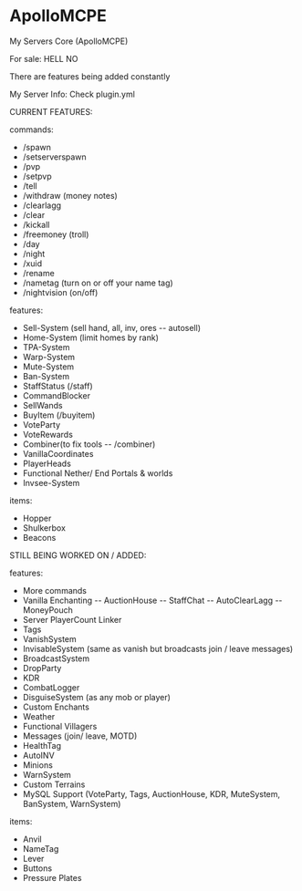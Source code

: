 # ApolloMCPE

My Servers Core (ApolloMCPE)

For sale: HELL NO

There are features being added constantly 

My Server Info: Check plugin.yml 

CURRENT FEATURES: 

commands: 
- /spawn 
- /setserverspawn
- /pvp
- /setpvp
- /tell
- /withdraw (money notes)
- /clearlagg
- /clear
- /kickall
- /freemoney (troll)
- /day
- /night
- /xuid
- /rename
- /nametag (turn on or off your name tag)
- /nightvision (on/off)

features:

- Sell-System (sell hand, all, inv, ores -- autosell)
- Home-System (limit homes by rank)
- TPA-System
- Warp-System
- Mute-System
- Ban-System
- StaffStatus (/staff)
- CommandBlocker
- SellWands
- BuyItem (/buyitem)
- VoteParty
- VoteRewards
- Combiner(to fix tools -- /combiner)
- VanillaCoordinates
- PlayerHeads
- Functional Nether/ End Portals & worlds
- Invsee-System

items: 

- Hopper
- Shulkerbox
- Beacons

STILL BEING WORKED ON / ADDED: 

features: 
- More commands
- Vanilla Enchanting
-- AuctionHouse
-- StaffChat
-- AutoClearLagg
-- MoneyPouch
- Server PlayerCount Linker
- Tags
- VanishSystem
- InvisableSystem (same as vanish but broadcasts join / leave messages)
- BroadcastSystem
- DropParty
- KDR
- CombatLogger
- DisguiseSystem (as any mob or player)
- Custom Enchants
- Weather 
- Functional Villagers
- Messages (join/ leave, MOTD)
- HealthTag
- AutoINV
- Minions
- WarnSystem
- Custom Terrains 
- MySQL Support (VoteParty, Tags, AuctionHouse, KDR, MuteSystem, BanSystem, WarnSystem)

items: 

- Anvil
- NameTag
- Lever
- Buttons
- Pressure Plates
